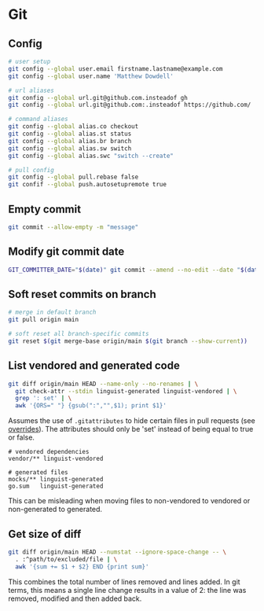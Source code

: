 # Git

## Config

```sh
# user setup
git config --global user.email firstname.lastname@example.com
git config --global user.name 'Matthew Dowdell'

# url aliases
git config --global url.git@github.com.insteadof gh
git config --global url.git@github.com:.insteadof https://github.com/

# command aliases
git config --global alias.co checkout
git config --global alias.st status
git config --global alias.br branch
git config --global alias.sw switch
git config --global alias.swc "switch --create"

# pull config
git config --global pull.rebase false
git confif --global push.autosetupremote true
```

## Empty commit

```sh
git commit --allow-empty -m "message"
```

## Modify git commit date

```sh
GIT_COMMITTER_DATE="$(date)" git commit --amend --no-edit --date "$(date)
```

## Soft reset commits on branch

```sh
# merge in default branch
git pull origin main

# soft reset all branch-specific commits
git reset $(git merge-base origin/main $(git branch --show-current))
```

## List vendored and generated code

```sh
git diff origin/main HEAD --name-only --no-renames | \
  git check-attr --stdin linguist-generated linguist-vendored | \
  grep ': set' | \
  awk '{ORS=" "} {gsub(":","",$1); print $1}'
```

Assumes the use of `.gitattributes` to hide certain files in pull requests (see [overrides]). The attributes should only be 'set' instead of being equal to true or false.

```
# vendored dependencies
vendor/** linguist-vendored

# generated files
mocks/** linguist-generated
go.sum   linguist-generated
```

This can be misleading when moving files to non-vendored to vendored or non-generated to generated.

[overrides]: https://github.com/github-linguist/linguist/blob/main/docs/overrides.md

## Get size of diff

```sh
git diff origin/main HEAD --numstat --ignore-space-change -- \
  . :^path/to/excluded/file | \
  awk '{sum += $1 + $2} END {print sum}'
```

This combines the total number of lines removed and lines added. In git terms, this means a single line change results in a value of 2: the line was removed, modified and then added back.
